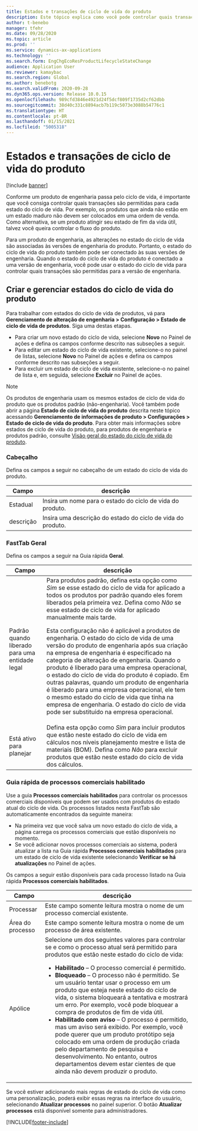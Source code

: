 ```yaml
---
title: Estados e transações de ciclo de vida do produto
description: Este tópico explica como você pode controlar quais transações são permitidas para cada estado do ciclo de vida conforme um produto de engenharia passa pelo seu ciclo de vida.
author: t-benebo
manager: tfehr
ms.date: 09/28/2020
ms.topic: article
ms.prod: ''
ms.service: dynamics-ax-applications
ms.technology: ''
ms.search.form: EngChgEcoResProductLifecycleStateChange
audience: Application User
ms.reviewer: kamaybac
ms.search.region: Global
ms.author: benebotg
ms.search.validFrom: 2020-09-28
ms.dyn365.ops.version: Release 10.0.15
ms.openlocfilehash: 989cfd3846e4921d24f5dcf809f1735d2cf62dbb
ms.sourcegitcommit: 38d40c331c8894acb7b119c5073e3088b54776c1
ms.translationtype: HT
ms.contentlocale: pt-BR
ms.lasthandoff: 01/15/2021
ms.locfileid: "5005318"
---
```

# <a name="product-lifecycle-states-and-transactions"></a>Estados e transações de ciclo de vida do produto

[!include [banner](../includes/banner.md)]

Conforme um produto de engenharia passa pelo ciclo de vida, é importante que você consiga controlar quais transações são permitidas para cada estado do ciclo de vida. Por exemplo, os produtos que ainda não estão em um estado maduro não devem ser colocados em uma ordem de venda. Como alternativa, se um produto atingir seu estado de fim da vida útil, talvez você queira controlar o fluxo do produto.

Para um produto de engenharia, as alterações no estado do ciclo de vida são associadas às versões de engenharia do produto. Portanto, o estado do ciclo de vida do produto também pode ser conectado às suas versões de engenharia. Quando o estado do ciclo de vida do produto é conectado a uma versão de engenharia, você pode usar o estado do ciclo de vida para controlar quais transações são permitidas para a versão de engenharia.

## <a name="create-and-manage-product-lifecycle-states"></a>Criar e gerenciar estados do ciclo de vida do produto

Para trabalhar com estados do ciclo de vida de produtos, vá para **Gerenciamento de alteração de engenharia \> Configuração \> Estado de ciclo de vida de produtos**. Siga uma destas etapas.

- Para criar um novo estado do ciclo de vida, selecione **Novo** no Painel de ações e defina os campos conforme descrito nas subseções a seguir.
- Para editar um estado do ciclo de vida existente, selecione-o no painel de listas, selecione **Novo** no Painel de ações e defina os campos conforme descrito nas subseções a seguir.
- Para excluir um estado de ciclo de vida existente, selecione-o no painel de lista e, em seguida, selecione **Excluir** no Painel de ações.

> [!NOTE]
> Os produtos de engenharia usam os mesmos estados de ciclo de vida do produto que os produtos padrão (não-engenharia). Você também pode abrir a página **Estado de ciclo de vida do produto** descrita neste tópico acessando **Gerenciamento de informações de produto \> Configurações \> Estado de ciclo de vida do produto**. Para obter mais informações sobre estados de ciclo de vida do produto, para produtos de engenharia e produtos padrão, consulte [Visão geral do estado do ciclo de vida do produto](../pim/product-lifecycle.md).

### <a name="header"></a>Cabeçalho

Defina os campos a seguir no cabeçalho de um estado do ciclo de vida do produto.

| Campo | descrição |
|---|---|
| Estadual | Insira um nome para o estado do ciclo de vida do produto. |
| descrição | Insira uma descrição do estado do ciclo de vida do produto. |

### <a name="general-fasttab"></a>FastTab Geral

Defina os campos a seguir na Guia rápida **Geral**.

| Campo | descrição |
|---|---|
| Padrão quando liberado para uma entidade legal | Para produtos padrão, defina esta opção como *Sim* se esse estado do ciclo de vida for aplicado a todos os produtos por padrão quando eles forem liberados pela primeira vez. Defina como *Não* se esse estado de ciclo de vida for aplicado manualmente mais tarde.<p>Esta configuração não é aplicável a produtos de engenharia. O estado do ciclo de vida de uma versão do produto de engenharia após sua criação na empresa de engenharia é especificado na categoria de alteração de engenharia. Quando o produto é liberado para uma empresa operacional, o estado do ciclo de vida do produto é copiado. Em outras palavras, quando um produto de engenharia é liberado para uma empresa operacional, ele tem o mesmo estado do ciclo de vida que tinha na empresa de engenharia. O estado do ciclo de vida pode ser substituído na empresa operacional.</p> |
| Está ativo para planejar | Defina esta opção como *Sim* para incluir produtos que estão neste estado do ciclo de vida em cálculos nos níveis planejamento mestre e lista de materiais (BOM). Defina como *Não* para excluir produtos que estão neste estado do ciclo de vida dos cálculos. |

### <a name="enabled-business-processes-fasttab"></a>Guia rápida de processos comerciais habilitado

Use a guia **Processos comerciais habilitados** para controlar os processos comerciais disponíveis que podem ser usados com produtos do estado atual do ciclo de vida. Os processos listados nesta FastTab são automaticamente encontrados da seguinte maneira:

- Na primeira vez que você salva um novo estado do ciclo de vida, a página carrega os processos comerciais que estão disponíveis no momento.
- Se você adicionar novos processos comerciais ao sistema, poderá atualizar a lista na Guia rápida **Processos comerciais habilitados** para um estado de ciclo de vida existente selecionando **Verificar se há atualizações** no Painel de ações.

Os campos a seguir estão disponíveis para cada processo listado na Guia rápida **Processos comerciais habilitados**.

| Campo | descrição |
|---|---|
| Processar | Este campo somente leitura mostra o nome de um processo comercial existente. |
| Área do processo | Este campo somente leitura mostra o nome de um processo de área existente. |
| Apólice | Selecione um dos seguintes valores para controlar se e como o processo atual será permitido para produtos que estão neste estado do ciclo de vida:<ul><li>**Habilitado** – O processo comercial é permitido.</li><li>**Bloqueado** – O processo não é permitido. Se um usuário tentar usar o processo em um produto que esteja neste estado do ciclo de vida, o sistema bloqueará a tentativa e mostrará um erro. Por exemplo, você pode bloquear a compra de produtos de fim de vida útil.</li><li>**Habilitado com aviso** – O processo é permitido, mas um aviso será exibido. Por exemplo, você pode querer que um produto protótipo seja colocado em uma ordem de produção criada pelo departamento de pesquisa e desenvolvimento. No entanto, outros departamentos devem estar cientes de que ainda não devem produzir o produto.</li></ul> |

Se você estiver adicionando mais regras de estado do ciclo de vida como uma personalização, poderá exibir essas regras na interface do usuário, selecionando **Atualizar processos** no painel superior. O botão **Atualizar processos** está disponível somente para administradores.


[!INCLUDE[footer-include](../../includes/footer-banner.md)]